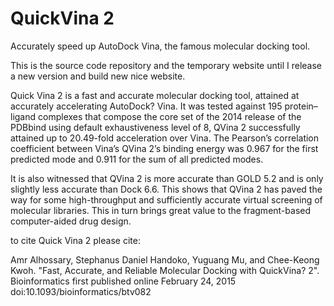 # QuickVina 2
Accurately speed up AutoDock Vina, the famous molecular docking tool.

This is the source code repository and the temporary website until I release a new version and build new nice website.

Quick Vina 2 is a fast and accurate molecular docking tool, attained at accurately accelerating AutoDock? Vina. It was tested against 195 protein–ligand complexes that compose the core set of the 2014 release of the PDBbind using default exhaustiveness level of 8, QVina 2 successfully attained up to 20.49-fold acceleration over Vina. The Pearson’s correlation coefficient between Vina’s QVina 2’s binding energy was 0.967 for the first predicted mode and 0.911 for the sum of all predicted modes.

It is also witnessed that QVina 2 is more accurate than GOLD 5.2 and is only slightly less accurate than Dock 6.6. This shows that QVina 2 has paved the way for some high-throughput and sufficiently accurate virtual screening of molecular libraries. This in turn brings great value to the fragment-based computer-aided drug design.

to cite Quick Vina 2 please cite:

Amr Alhossary, Stephanus Daniel Handoko, Yuguang Mu, and Chee-Keong Kwoh. "Fast, Accurate, and Reliable Molecular Docking with QuickVina? 2". Bioinformatics first published online February 24, 2015 doi:10.1093/bioinformatics/btv082
